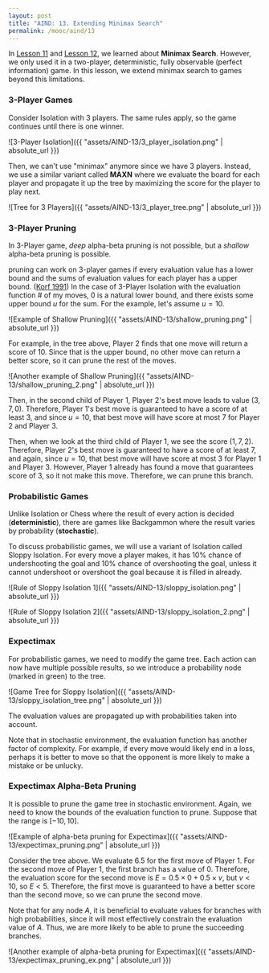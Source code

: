 ```yaml
---
layout: post
title: "AIND: 13. Extending Minimax Search"
permalink: /mooc/aind/13
---
```


In [Lesson 11](/mooc/aind/11) and [Lesson 12](/mooc/aind/12), we learned about **Minimax Search**. However, we only used it in a two-player, deterministic, fully observable (perfect information) game. In this lesson, we extend minimax search to games beyond this limitations.

### 3-Player Games

Consider Isolation with 3 players. The same rules apply, so the game continues until there is one winner.

![3-Player Isolation]({{ "assets/AIND-13/3_player_isolation.png" | absolute_url }})

Then, we can't use "minimax" anymore since we have 3 players. Instead, we use a similar variant called **MAXN** where we evaluate the board for each player and propagate it up the tree by maximizing the score for the player to play next.

![Tree for 3 Players]({{ "assets/AIND-13/3_player_tree.png" | absolute_url }})

### 3-Player Pruning

In 3-Player game, *deep* alpha-beta pruning is not possible, but a *shallow* alpha-beta pruning is possible.

 pruning can work on 3-player games if every evaluation value has a lower bound and the sums of evaluation values for each player has a upper bound. ([Korf 1991](https://pdfs.semanticscholar.org/ec08/284de3ac57f72e3aa931881808c322be5edc.pdf)) In the case of 3-Player Isolation with the evaluation function $\text{# of my moves}$, $0$ is a natural lower bound, and there exists some upper bound $u$ for the sum. For the example, let's assume $u = 10$.

![Example of Shallow Pruning]({{ "assets/AIND-13/shallow_pruning.png" | absolute_url }})

For example, in the tree above, Player 2 finds that one move will return a score of $10$. Since that is the upper bound, no other move can return a better score, so it can prune the rest of the moves.

![Another example of Shallow Pruning]({{ "assets/AIND-13/shallow_pruning_2.png" | absolute_url }})

Then, in the second child of Player 1, Player 2's best move leads to value $(3, 7, 0)$. Therefore, Player 1's best move is guaranteed to have a score of at least 3, and since $u = 10$, that best move will have score at most 7 for Player 2 and Player 3.

Then, when we look at the third child of Player 1, we see the score $(1, 7, 2)$. Therefore, Player 2's best move is guaranteed to have a score of at least 7, and again, since $u = 10$, that best move will have score at most 3 for Player 1 and Player 3. However, Player 1 already has found a move that guarantees score of 3, so it not make this move. Therefore, we can prune this branch.

### Probabilistic Games

Unlike Isolation or Chess where the result of every action is decided (**deterministic**), there are games like Backgammon where the result varies by probability (**stochastic**).

To discuss probabilistic games, we will use a variant of Isolation called Sloppy Isolation. For every move a player makes, it has 10% chance of undershooting the goal and 10% chance of overshooting the goal, unless it cannot undershoot or overshoot the goal because it is filled in already.

![Rule of Sloppy Isolation 1]({{ "assets/AIND-13/sloppy_isolation.png" | absolute_url }})

![Rule of Sloppy Isolation 2]({{ "assets/AIND-13/sloppy_isolation_2.png" | absolute_url }})

### Expectimax

For probabilistic games, we need to modify the game tree. Each action can now have multiple possible results, so we introduce a probability node (marked in green) to the tree. 

![Game Tree for Sloppy Isolation]({{ "assets/AIND-13/sloppy_isolation_tree.png" | absolute_url }})

The evaluation values are propagated up with probabilities taken into account.

Note that in stochastic environment, the evaluation function has another factor of complexity. For example, if every move would likely end in a loss, perhaps it is better to move so that the opponent is more likely to make a mistake or be unlucky.

### Expectimax Alpha-Beta Pruning

It is possible to prune the game tree in stochastic environment. Again, we need to know the bounds of the evaluation function to prune. Suppose that the range is $[-10, 10]$.

![Example of alpha-beta pruning for Expectimax]({{ "assets/AIND-13/expectimax_pruning.png" | absolute_url }})

Consider the tree above. We evaluate $6.5$ for the first move of Player 1. For the second move of Player 1, the first branch has a value of $0$. Therefore, the evaluation score for the second move is $E = 0.5 \times 0 + 0.5 \times v$, but $v < 10$, so $E < 5$. Therefore, the first move is guaranteed to have a better score than the second move, so we can prune the second move.

Note that for any node $A$, it is beneficial to evaluate values for branches with high probabilities, since it will most effectively constrain the evaluation value of $A$. Thus, we are more likely to be able to prune the succeeding branches.

![Another example of alpha-beta pruning for Expectimax]({{ "assets/AIND-13/expectimax_pruning_ex.png" | absolute_url }})

